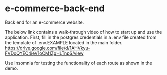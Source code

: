 # e-commerce-back-end
Back end for an e-commerce website.

The below link contains a walk-through video of how to start up and use the application.
First, fill in the postgres credentials in a .env file created from the template of .env.EXAMPLE located in the main folder.
https://drive.google.com/file/d/1AHVkyu-FVDoQYEC4ieV1oCM1ZgHLTnpS/view

Use Insomnia for testing the functionality of each route as shown in the demo.